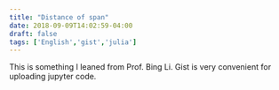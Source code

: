 ```yaml
---
title: "Distance of span"
date: 2018-09-09T14:02:59-04:00
draft: false
tags: ['English','gist','julia']
---
```


This is something I leaned from Prof. Bing Li. Gist is very convenient for uploading jupyter code.
<script src="https://gist.github.com/ztyh/b22c4c7326b4aaecb8698a3ac6175df9.js"></script>
